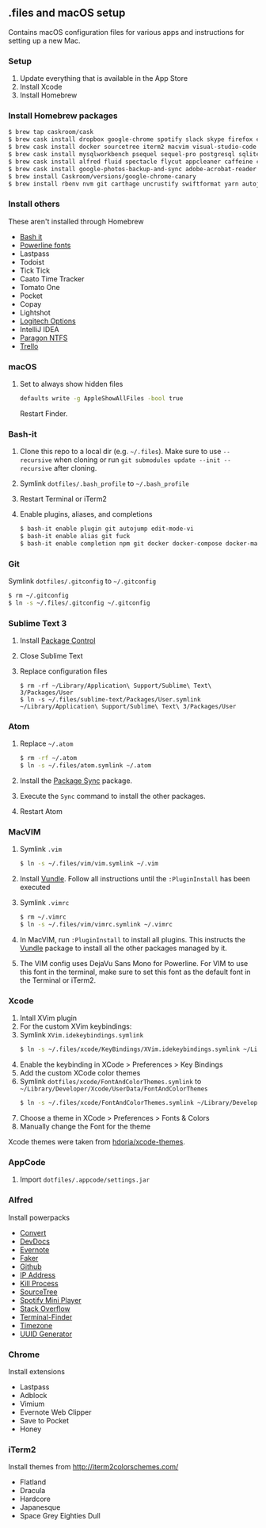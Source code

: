 ## .files and macOS setup

Contains macOS configuration files for various apps and instructions for setting up a new Mac.

### Setup

1. Update everything that is available in the App Store
2. Install Xcode
3. Install Homebrew

### Install Homebrew packages

```bash
$ brew tap caskroom/cask
$ brew cask install dropbox google-chrome spotify slack skype firefox evernote
$ brew cask install docker sourcetree iterm2 macvim visual-studio-code sublime-text postman cyberduck opensim
$ brew cask install mysqlworkbench psequel sequel-pro postgresql sqlitebrowser
$ brew cask install alfred fluid spectacle flycut appcleaner caffeine commander-one flux keepassxc skitch
$ brew cask install google-photos-backup-and-sync adobe-acrobat-reader handbrake vlc 
$ brew install Caskroom/versions/google-chrome-canary
$ brew install rbenv nvm git carthage uncrustify swiftformat yarn autojump thefuck lnav watchman tree
```

### Install others

These aren't installed through Homebrew

* [Bash it](https://github.com/Bash-it/bash-it)
* [Powerline fonts](https://github.com/powerline/fonts)
* Lastpass
* Todoist
* Tick Tick
* Caato Time Tracker
* Tomato One
* Pocket
* Copay
* Lightshot
* [Logitech Options](http://support.logitech.com/en_us/software/options)
* IntelliJ IDEA
* [Paragon NTFS](https://www.paragon-software.com/ufsdhome/ntfs-mac/)
* [Trello](https://trello.com/platforms)

### macOS

1. Set to always show hidden files

   ```bash
   defaults write -g AppleShowAllFiles -bool true
   ```
   
   Restart Finder.

### Bash-it

1. Clone this repo to a local dir (e.g. `~/.files`). Make sure to use `--recursive` when cloning or run `git submodules update --init --recursive` after cloning.
2. Symlink `dotfiles/.bash_profile` to `~/.bash_profile`
3. Restart Terminal or iTerm2
4. Enable plugins, aliases, and completions

   ```bash
   $ bash-it enable plugin git autojump edit-mode-vi
   $ bash-it enable alias git fuck
   $ bash-it enable completion npm git docker docker-compose docker-machine bundler
   ```

### Git

Symlink `dotfiles/.gitconfig` to `~/.gitconfig`

```bash
$ rm ~/.gitconfig
$ ln -s ~/.files/.gitconfig ~/.gitconfig
```

### Sublime Text 3

1. Install [Package Control](https://packagecontrol.io/installation)
2. Close Sublime Text
3. Replace configuration files

   ```
   $ rm -rf ~/Library/Application\ Support/Sublime\ Text\ 3/Packages/User
   $ ln -s ~/.files/sublime-text/Packages/User.symlink ~/Library/Application\ Support/Sublime\ Text\ 3/Packages/User
   ```

### Atom

1. Replace `~/.atom`

   ```bash
   $ rm -rf ~/.atom
   $ ln -s ~/.files/atom.symlink ~/.atom
   ```
2. Install the [Package Sync](https://atom.io/packages/package-sync) package.
3. Execute the `Sync` command to install the other packages.
4. Restart Atom

### MacVIM

1. Symlink `.vim` 

   ```bash
   $ ln -s ~/.files/vim/vim.symlink ~/.vim
   ```
2. Install [Vundle](https://github.com/VundleVim/Vundle.vim). Follow all instructions until the `:PluginInstall` has been executed
3. Symlink `.vimrc`
   ```bash
   $ rm ~/.vimrc
   $ ln -s ~/.files/vim/vimrc.symlink ~/.vimrc
   ```
4. In MacVIM, run `:PluginInstall` to install all plugins. This instructs the [Vundle](https://github.com/VundleVim/Vundle.vim) package to install all the other packages managed by it.
5. The VIM config uses DejaVu Sans Mono for Powerline. For VIM to use this font in the terminal, make sure to set this font as the default font in the Terminal or iTerm2.

### Xcode

1. Intall XVim plugin
2. For the custom XVim keybindings:
  1. Symlink `XVim.idekeybindings.symlink`
     ```bash
     $ ln -s ~/.files/xcode/KeyBindings/XVim.idekeybindings.symlink ~/Library/Developer/Xcode/UserData/KeyBindings/XVim.idekeybindings
     ```
  2. Enable the keybinding in XCode > Preferences > Key Bindings
4. Add the custom XCode color themes
  1. Symlink `dotfiles/xcode/FontAndColorThemes.symlink` to `~/Library/Developer/Xcode/UserData/FontAndColorThemes`
     ```bash
     $ ln -s ~/.files/xcode/FontAndColorThemes.symlink ~/Library/Developer/Xcode/UserData/FontAndColorThemes
     ```
  2. Choose a theme in XCode > Preferences > Fonts & Colors
  3. Manually change the Font for the theme

Xcode themes were taken from [hdoria/xcode-themes](https://github.com/hdoria/xcode-themes).

### AppCode

1. Import `dotfiles/.appcode/settings.jar`

### Alfred

Install powerpacks

* [Convert](https://github.com/deanishe/alfred-convert)
* [DevDocs](https://github.com/yannickglt/alfred-devdocs)
* [Evernote](https://www.alfredforum.com/topic/840-evernote-9-beta-2-for-alfred-3-search-create-append-set-reminders-all-within-alfred/)
* [Faker](https://github.com/zenorocha/alfred-workflows)
* [Github](https://github.com/gharlan/alfred-github-workflow)
* [IP Address](https://github.com/zenorocha/alfred-workflows)
* [Kill Process](https://github.com/zenorocha/alfred-workflows)
* [SourceTree](https://github.com/zenorocha/alfred-workflows)
* [Spotify Mini Player](http://alfred-spotify-mini-player.com/)
* [Stack Overflow](https://github.com/zenorocha/alfred-workflows)
* [Terminal-Finder](https://github.com/LeEnno/alfred-terminalfinder)
* [Timezone](https://github.com/zenorocha/alfred-workflows)
* [UUID Generator](http://www.packal.org/workflow/uuid-generator-0)

### Chrome

Install extensions

* Lastpass
* Adblock
* Vimium
* Evernote Web Clipper
* Save to Pocket
* Honey

### iTerm2

Install themes from http://iterm2colorschemes.com/

* Flatland
* Dracula
* Hardcore
* Japanesque
* Space Grey Eighties Dull

